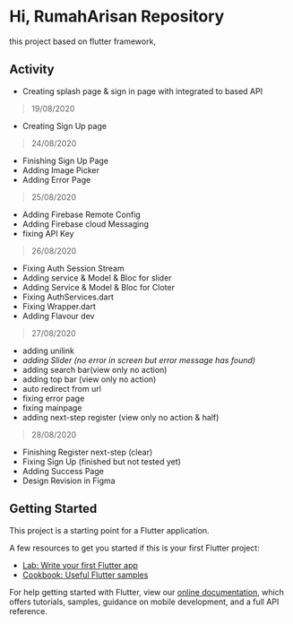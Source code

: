 # Hi, RumahArisan Repository
this project based on flutter framework, 

## Activity

- Creating splash page & sign in page with integrated to based API
> 19/08/2020

- Creating Sign Up page 
> 24/08/2020

- Finishing Sign Up Page
- Adding Image Picker 
- Adding Error Page
> 25/08/2020

- Adding Firebase Remote Config
- Adding Firebase cloud Messaging
- fixing API Key
> 26/08/2020

- Fixing Auth Session Stream
- Adding service & Model & Bloc for slider
- Adding Service & Model & Bloc for Cloter
- Fixing AuthServices.dart
- Fixing Wrapper.dart
- Adding Flavour dev
> 27/08/2020

- adding unilink
- *adding Slider (no error in screen but error message has found)*
- adding search bar(view only no action)
- adding top bar (view only no action)
- auto redirect from url
- fixing error page
- fixing mainpage
- adding next-step register (view only no action & half)
> 28/08/2020

- Finishing Register next-step (clear)
- Fixing Sign Up (finished but not tested yet)
- Adding Success Page
- Design Revision in Figma 



## Getting Started

This project is a starting point for a Flutter application.

A few resources to get you started if this is your first Flutter project:

- [Lab: Write your first Flutter app](https://flutter.dev/docs/get-started/codelab)
- [Cookbook: Useful Flutter samples](https://flutter.dev/docs/cookbook)

For help getting started with Flutter, view our
[online documentation](https://flutter.dev/docs), which offers tutorials,
samples, guidance on mobile development, and a full API reference.
